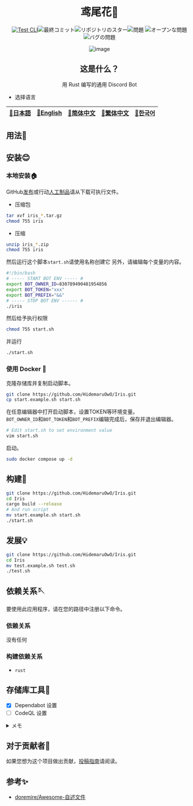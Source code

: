 <div align="center">

# 鸢尾花💫

<!-- s;HidemaruOwO/Iris;User/Repository;g -->

[![Test CLI](https://github.com/HidemaruOwO/Iris/actions/workflows/test.yml/badge.svg)](https://github.com/HidemaruOwO/Iris/actions/workflows/test.yml)![最終コミット](https://img.shields.io/github/last-commit/HidemaruOwO/Iris?style=flat-square)![リポジトリのスター](https://img.shields.io/github/stars/HidemaruOwO/Iris?style=flat-square)![問題](https://img.shields.io/github/issues/HidemaruOwO/Iris?style=flat-square)
![オープンな問題](https://img.shields.io/github/issues-raw/HidemaruOwO/Iris?style=flat-square)![バグの問題](https://img.shields.io/github/issues/HidemaruOwO/Iris/bug?style=flat-square)

![image](https://user-images.githubusercontent.com/82384920/269208322-7155e5c7-fc40-40fb-9b1f-1f11d5d78ddd.png)

## 这是什么？

用 Rust 编写的通用 Discord Bot

</div>

-   选择语言

<table>
  <thead>
    <tr>
      <th style="text-align:center"><a href="README.md">🎌日本語</a></th>
      <th style="text-align:center"><a href="README.en.md">🤡English</a></th>
      <th style="text-align:center"><a href="README.zh-CN.md">🐉简体中文</a></th>
      <th style="text-align:center"><a href="README.zh-TW.md">🍜繁体中文</a></th>
      <th style="text-align:center"><a href="README.ko.md">🌸한국어</a></th>
    </tr>
  </thead>
</table>

## 用法💨

## 安装😊

### 本地安装🏠

GitHub[发布](https://github.com/HidemaruOwO/Iris/releases)或行动[人工制品](https://github.com/HidemaruOwO/Iris/actions/workflows/build.yml)请从下载可执行文件。

-   压缩包

```bash
tar xvf iris_*.tar.gz
chmod 755 iris
```

-   压缩

```bash
unzip iris_*.zip
chmod 755 iris
```

然后运行这个脚本`start.sh`请使用名称创建它
另外，请编辑每个变量的内容。

```bash
#!/bin/bash
# ----- START BOT ENV ----- #
export BOT_OWNER_ID=830789490481954856
export BOT_TOKEN="xxx"
export BOT_PREFIX="&&"
# ----- STOP BOT ENV ------ #
./iris
```

然后给予执行权限

```bash
chmod 755 start.sh
```

并运行

```bash
./start.sh
```

### 使用 Docker 🐋

克隆存储库并复制启动脚本。

```bash
git clone https://github.com/HidemaruOwO/Iris.git
cp start.example.sh start.sh
```

在任意编辑器中打开启动脚本，设置TOKEN等环境变量。  
`BOT_OWNER_ID`和`BOT_TOKEN`和`BOT_PREFIX`编辑完成后，保存并退出编辑器。

```bash
# Edit start.sh to set environment value
vim start.sh
```

启动。

```bash
sudo docker compose up -d
```

## 构建🔨

```bash
git clone https://github.com/HidemaruOwO/Iris.git
cd Iris
cargo build --release
# And run script
mv start.example.sh start.sh
./start.sh
```

## 发展💡

```bash
git clone https://github.com/HidemaruOwO/Iris.git
cd Iris
mv test.example.sh test.sh
./test.sh
```

## 依赖关系🪡

要使用此应用程序，请在您的路径中注册以下命令。

### 依赖关系

没有任何

### 构建依赖关系

-   `rust`

## 存储库工具🔧

-   [x] Dependabot 设置
-   [ ] CodeQL 设置

<details>
<summary>メモ</summary>

-   Dependabot 设置
    -   `.github/dependabot.yml`的`package-ecosystem`将值设置为（例如 npm、yarn、pip）
-   CodeQL 设置
    -   [HTTPS://Dev.class method.键盘/articles/GitHub-code-scanning/](https://dev.classmethod.jp/articles/github-code-scanning/)
    -   [支持的语言](https://codeql.github.com/docs/codeql-overview/supported-languages-and-frameworks/)

</details>

## 对于贡献者🤝

如果您想为这个项目做出贡献，[投稿指南](docs/README.md)请阅读。

## 参考✨

-   [doremire/Awesome-自述文件](https://github.com/doremire/Awesome-README)
